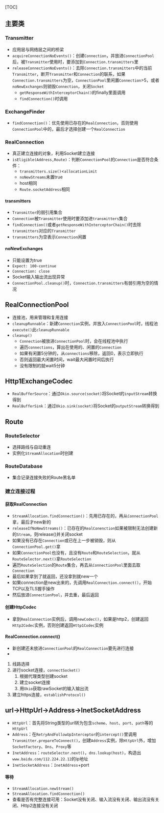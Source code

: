 [TOC]

## 主要类
### Transmitter
* 应用层与网络层之间的桥梁
* `acquireConnectionNoEvents()`：创建`Connection`，并放进`ConnectionPool`后，被`Transmitter`使用时，要添加到`Connection.transmitters`里
* `releaseConnectionNoEvents()`：去除`Connection.transmitters`中的当前`Transmitter`，断开`Transmitter`和`Connection`的联系，如果`Connection.transmitters`为空，`ConnectionPool`里闲置`Connection`>5，或者`noNewExchanges`则销毁`Connection`，关闭`Socket`
	* `getResponseWithInterceptorChain()`的finally里面调用
	* `findConnection()`时调用

### ExchangeFinder
* `findConnection()`：优先使用已存在的`RealConnection`，否则使用`ConnectionPool`中的，最后才选择创建一个`RealConnection`

### RealConnection
* 真正建立连接的对象，利用Socket建立连接
* `isEligible(Address,Route)`：判断`ConnectionPool`的`Connection`是否符合条件：
	* `transmitters.size()`<`allocationLimit`
	* `noNewStreams`未置true
	* host相同
	* `Route.socketAddress`相同

#### transmitters
* `Transmitter`的弱引用集合
* `Connection`被`Transmitter`使用时要添加进`transmitters`集合
* `findConnection()`或者`getResponseWithInterceptorChain()`时去除`transmitters`对应的`Transmitter`
* `transmitters`为空表示`Connection`闲置

#### noNewExchanges
* 只能设置为true
* `Expect: 100-continue`
* `Connection: close`
* Socket输入输出流出现异常
* `ConnectionPool.cleanup()`时，`Connection.transmitters`有弱引用为空的情况

## RealConnectionPool
* 连接池，用来管理和复用连接
* `cleanupRunnable`：新建`Connection`实例，并放入`ConnectionPool`时，线程池`execute()`此`cleanupRunnable`
* `cleanup()`
	* `Connection`被放进`ConnectionPool`时，会在线程池中执行
	* 遍历`connections`，算出在使用的、闲置的`Connection`
	* 如果有闲置5分钟的，从`connections`移除，返回0，表示立即执行
	* 否则返回最大闲置时间，wait最大闲置时间后执行
	* 没有限制的就wait5分钟

## Http1ExchangeCodec
* `RealBufferSource`：通过`Okio.source(socket)`将Socket的`inputStream`转换得到
* `RealBufferSink`：通过`Okio.sink(socket)`将Socket的`outputStream`转换得到

## Route
### RouteSelector
* 选择路线与自动重连
* 实例化`StreamAllocation`时创建

### RouteDatabase
* 集合记录连接失败的Route黑名单

### 建立连接过程
#### 获取RealConnection
* `StreamAllocation.findConnection()`：先用已存在的，再从`ConnectionPool`拿，最后才new新的
* `releaseIfNoNewStreams()`：已存在的`RealConenction`如果被限制无法创建新的`Stream`，则release()并关闭socket
* 如果没有已存在`Connection`或已在上一步被销毁，则从`ConnectionPool.get()`拿
* 如果`ConnectionPool`也没有，且没有`Route`和`RouteSelection`，就从`RouteSelector.next()`拿`RouteSelection`
* 遍历`RouteSelection`的`Route`集合，再去从`ConnectionPool`里面去取`Connection`
* 最后如果拿到了就返回，还没拿到就new一个
* 如果connection是new出来的，先调用`RealConnection.connect()`，开始TCP以及TLS握手操作
* 然后放进`ConnectionPool`，并去重，最后返回

#### 创建HttpCodec
* 拿到`RealConnection`实例后，调用`newCodec()`，如果是http2，创建返回`Http2Codec`实例，否则创建返回`Http1Codec`实例

#### RealConnection.connect()
* 新创建还未放进`ConnectionPool`的`RealConnection`要先进行连接
* 

1. 线路选择
2. 进行socket连接，`connectSocket()`
	1. 根据代理类型创建socket
	2. 建立socket连接
	3. 用`Okio`获取rawSocket的输入输出流
3. 建立https连接，`establishProtocol()`


## url->HttpUrl->Address->InetSocketAddress
* `HttpUrl`：首先将String类型的url转为包含`scheme`、`host`、`port`、`path`等的`HttpUrl`
* `Address`：在`RetryAndFollowUpInterceptor`的`intercept()`里调用`Transmitter.prepareToConnect()`，创建`Address`实例，除`HttpUrl`外，增加`SocketFactory`、`Dns`、`Proxy`等
* `InetAddress`：`routeSelector.next()`，`dns.lookup(host)`，构造出`www.baidu.com/112.224.22.12`的ip地址
* `InetSocketAddress`：`InetAddress`+port

#### 等待
* `StreamAllocation.newStream()`
* `StreamAllocation.findConnection()`
* 查看是否有完整连接可用：Socket没有关闭、输入流没有关闭、输出流没有关闭、Http2连接没有关闭